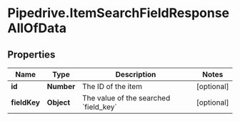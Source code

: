 # Pipedrive.ItemSearchFieldResponseAllOfData

## Properties

Name | Type | Description | Notes
------------ | ------------- | ------------- | -------------
**id** | **Number** | The ID of the item | [optional] 
**fieldKey** | **Object** | The value of the searched &#x60;field_key&#x60; | [optional] 


